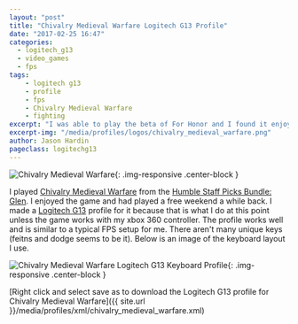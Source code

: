 ```yaml
---
layout: "post"
title: "Chivalry Medieval Warfare Logitech G13 Profile"
date: "2017-02-25 16:47"
categories:
  - logitech_g13
  - video_games
  - fps
tags:
    - logitech g13
    - profile
    - fps
    - Chivalry Medieval Warfare
    - fighting
excerpt: "I was able to play the beta of For Honor and I found it enjoyable once I got used to the controls. This profile should provide all the keys needed in the right spots for how often you will use them."
excerpt-img: "/media/profiles/logos/chivalry_medieval_warfare.png"
author: Jason Hardin
pageclass: logitechg13
---
```

![Chivalry Medieval Warfare]({{site.url}}/media/profiles/logos/chivalry_medieval_warfare.png){: .img-responsive  .center-block }

I played [Chivalry Medieval Warfare](http://www.tornbanner.com/chivalry/) from the [Humble Staff Picks Bundle: Glen](https://www.humblebundle.com). I enjoyed the game and had played a free weekend a while back. I made a [Logitech G13](http://gaming.logitech.com/en-us/product/g13-advanced-gameboard) profile for it because that is what I do at this point unless the game works with my xbox 360 controller. The profile works well and is similar to a typical FPS setup for me. There aren't many unique keys (feitns and dodge seems to be it). Below is an image of the keyboard layout I use.

![Chivalry Medieval Warfare Logitech G13 Keyboard Profile]({{site.url}}/media/profiles/layouts/chivalry_medieval_warfare_keyboard_layout.png){: .img-responsive  .center-block }

[Right click and select save as to download the Logitech G13 profile for Chivalry Medieval Warfare]({{ site.url }}/media/profiles/xml/chivalry_medieval_warfare.xml)
